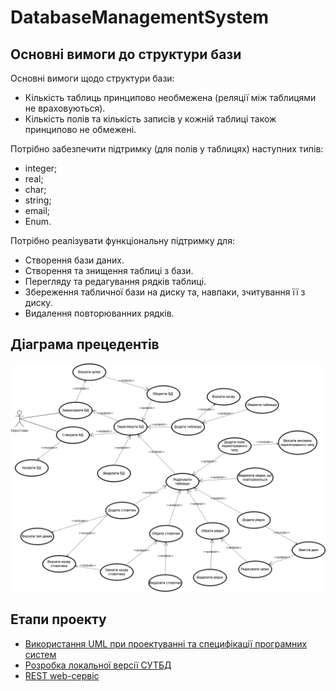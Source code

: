 # DatabaseManagementSystem

## Основні вимоги до структури бази

Основні вимоги щодо структури бази:
* Кількість таблиць принципово необмежена (реляції між таблицями не враховуються).
* Кількість полів та кількість записів у кожній таблиці також принципово не обмежені.

Потрібно забезпечити підтримку (для полів у таблицях) наступних типів:
* integer;
* real;
* char;
* string;
* email;
* Enum.

Потрібно реалізувати функціональну підтримку для:
* Створення бази даних.
* Створення та знищення таблиці з бази.
* Перегляду та редагування рядків таблиці.
* Збереження табличної бази на диску та, навпаки, зчитування її з диску.
* Видалення повторюванних рядків.

## Діаграма прецедентів

![Use-Case stage 0](img/UseCase0.png?raw=true)


## Етапи проекту

* [Використання UML при проектуванні та специфікації програмних систем](https://github.com/Forgefill/TTP-41_IT_Course_Project/blob/master/docs/stage%204.md)
* [Розробка локальної версії СУТБД](https://github.com/Forgefill/TTP-41_IT_Course_Project/blob/master/docs/stage%201-2.md)
* [REST web-сервіс](https://github.com/Forgefill/TTP-41_IT_Course_Project/blob/master/docs/stage3.md)

